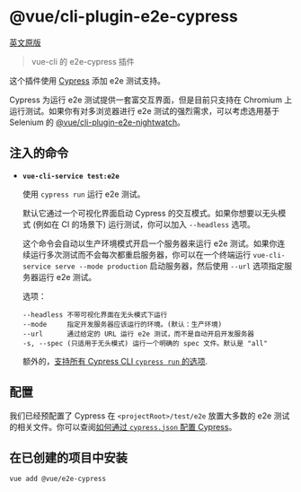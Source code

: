 # @vue/cli-plugin-e2e-cypress

[英文原版](https://github.com/vuejs/vue-cli/tree/dev/packages/\@vue/cli-plugin-e2e-cypress/README.md)

> vue-cli 的 e2e-cypress 插件

这个插件使用 [Cypress](https://www.cypress.io/) 添加 e2e 测试支持。

Cypress 为运行 e2e 测试提供一套富交互界面，但是目前只支持在 Chromium 上运行测试。如果你有对多浏览器进行 e2e 测试的强烈需求，可以考虑选用基于 Selenium 的 [@vue/cli-plugin-e2e-nightwatch](../vue-cli-plugin-e2e-nightwatch/README.md)。

## 注入的命令

- **`vue-cli-service test:e2e`**

  使用 `cypress run` 运行 e2e 测试。

  默认它通过一个可视化界面启动 Cypress 的交互模式。如果你想要以无头模式 (例如在 CI 的场景下) 运行测试，你可以加入 `--headless` 选项。

  这个命令会自动以生产环境模式开启一个服务器来运行 e2e 测试。如果你连续运行多次测试而不会每次都重启服务器，你可以在一个终端运行 `vue-cli-service serve --mode production` 启动服务器，然后使用 `--url` 选项指定服务器运行 e2e 测试。

  选项：

  ```
  --headless 不带可视化界面在无头模式下运行
  --mode     指定开发服务器应该运行的环境。(默认：生产环境)
  --url      通过给定的 URL 运行 e2e 测试，而不是自动开启开发服务器
  -s, --spec (只适用于无头模式) 运行一个明确的 spec 文件。默认是 "all"
  ```

  额外的，[支持所有 Cypress CLI `cypress run` 的选项](https://docs.cypress.io/guides/guides/command-line.html#cypress-run).

## 配置

我们已经预配置了 Cypress 在 `<projectRoot>/test/e2e` 放置大多数的 e2e 测试的相关文件。你可以查阅[如何通过 `cypress.json` 配置 Cypress](https://docs.cypress.io/guides/references/configuration.html#Options)。

## 在已创建的项目中安装

``` sh
vue add @vue/e2e-cypress
```
